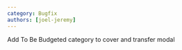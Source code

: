 ```yaml
---
category: Bugfix
authors: [joel-jeremy]
---
```


Add To Be Budgeted category to cover and transfer modal
